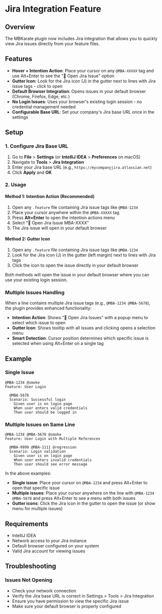 # Jira Integration Feature

## Overview
The MBKarate plugin now includes Jira integration that allows you to quickly view Jira issues directly from your feature files.

## Features
- **Hover + Intention Action**: Place your cursor on any `@MBA-XXXXX` tag and use Alt+Enter to see the "🔗 Open Jira Issue" option
- **Gutter Icon**: Look for the Jira icon (J) in the gutter next to lines with Jira issue tags - click to open
- **Default Browser Integration**: Opens issues in your default browser (Chrome, Firefox, Edge, etc.)
- **No Login Issues**: Uses your browser's existing login session - no credential management needed
- **Configurable Base URL**: Set your company's Jira base URL once in the settings

## Setup

### 1. Configure Jira Base URL
1. Go to **File** > **Settings** (or **IntelliJ IDEA** > **Preferences** on macOS)
2. Navigate to **Tools** > **Jira Integration**
3. Enter your Jira base URL (e.g., `https://mycompanyjira.atlassian.net`)
4. Click **Apply** and **OK**

### 2. Usage

#### Method 1: Intention Action (Recommended)
1. Open any `.feature` file containing Jira issue tags like `@MBA-1234`
2. Place your cursor anywhere within the `@MBA-XXXXX` tag
3. Press **Alt+Enter** to open the intention actions menu
4. Select "🔗 Open Jira Issue MBA-XXXX"
5. The Jira issue will open in your default browser

#### Method 2: Gutter Icon
1. Open any `.feature` file containing Jira issue tags like `@MBA-1234`
2. Look for the Jira icon (J) in the gutter (left margin) next to lines with Jira tags
3. Click the icon to open the issue directly in your default browser

Both methods will open the issue in your default browser where you can use your existing login session.

### Multiple Issues Handling
When a line contains multiple Jira issue tags (e.g., `@MBA-1234 @MBA-5678`), the plugin provides enhanced functionality:

- **Intention Action**: Shows "🔗 Open Jira Issues" with a popup menu to select which issue to open
- **Gutter Icon**: Shows tooltip with all issues and clicking opens a selection menu
- **Smart Detection**: Cursor position determines which specific issue is selected when using Alt+Enter on a single tag

## Example

### Single Issue
```gherkin
@MBA-1234 @smoke
Feature: User Login
  
  @MBA-5678
  Scenario: Successful login
    Given user is on login page
    When user enters valid credentials
    Then user should be logged in
```

### Multiple Issues on Same Line
```gherkin
@MBA-1234 @MBA-5678 @smoke
Feature: User Login with Multiple References
  
  @MBA-9999 @MBA-1111 @regression
  Scenario: Login validation
    Given user is on login page
    When user enters invalid credentials
    Then user should see error message
```

In the above examples:
- **Single issue**: Place your cursor on `@MBA-1234` and press Alt+Enter to open that specific issue
- **Multiple issues**: Place your cursor anywhere on the line with `@MBA-1234 @MBA-5678` and press Alt+Enter to see a menu with both issues
- **Gutter icons**: Click the Jira icon in the gutter to open the issue (or show menu for multiple issues)

## Requirements
- IntelliJ IDEA
- Network access to your Jira instance
- Default browser configured on your system
- Valid Jira account for viewing issues

## Troubleshooting

### Issues Not Opening
- Check your network connection
- Verify the Jira base URL is correct in Settings > Tools > Jira Integration
- Ensure you have permission to view the specific Jira issue
- Make sure your default browser is properly configured